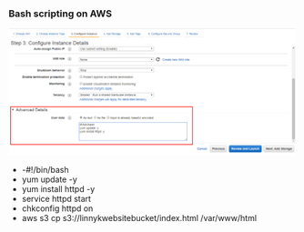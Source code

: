 
### Bash scripting on AWS

![Bash](../../images/EC2/bash.png)

 - -#!/bin/bash
 - yum update -y
 - yum install httpd -y
 - service httpd start
 - chkconfig httpd on
 - aws s3 cp s3://linnykwebsitebucket/index.html /var/www/html